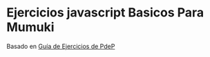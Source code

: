 # Ejercicios javascript Basicos Para Mumuki

Basado en [Guía de Ejercicios de PdeP](http://pdep.com.ar/material/guas-de-ejercicios)
